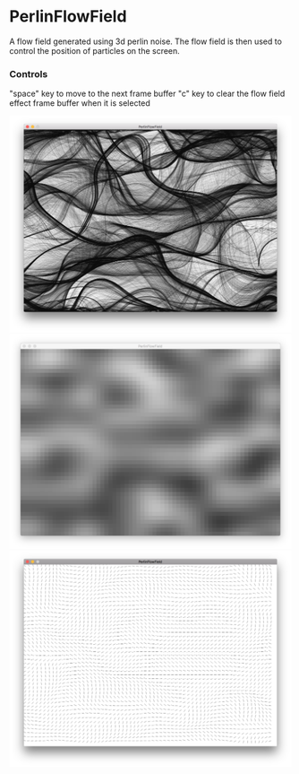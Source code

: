 # PerlinFlowField

A flow field generated using 3d perlin noise.
The flow field is then used to control the position of particles on the screen.

### Controls

"space" key to move to the next frame buffer
"c" key to clear the flow field effect frame buffer when it is selected

![flow_field_effect](./example/flow_field_effect.png)
![perlin](./example/perlin.png)
![flow_field](./example/flow_field.png)
